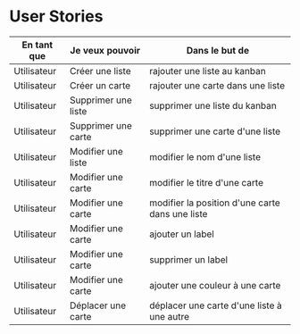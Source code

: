 # User Stories

|En tant que|Je veux pouvoir| Dans le but de|
|---|---|---|
|Utilisateur| Créer une liste| rajouter une liste au kanban|
|Utilisateur| Créer un carte | rajouter une carte dans une liste|
|Utilisateur| Supprimer une liste | supprimer une liste du kanban|
|Utilisateur| Supprimer une carte | supprimer une carte d'une liste|
|Utilisateur| Modifier une liste | modifier le nom d'une liste|
|Utilisateur| Modifier une carte | modifier le titre d'une carte|
|Utilisateur| Modifier une carte | modifier la position d'une carte dans une liste|
|Utilisateur| Modifier une carte | ajouter un label|
|Utilisateur| Modifier une carte | supprimer un label|
|Utilisateur| Modifier une carte | ajouter une couleur à une carte|
|Utilisateur| Déplacer une carte | déplacer une carte d'une liste à une autre|


